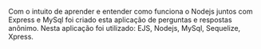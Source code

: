 Com o intuito de aprender e entender como funciona o Nodejs juntos com Express e MySql foi criado esta aplicação de perguntas e respostas anônimo. Nesta aplicação foi utilizado: EJS, Nodejs, MySql, Sequelize, Xpress.
